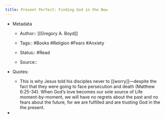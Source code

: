 ```yaml
---
title: Present Perfect: Finding God in the Now
---
```


- Metadata
	 - Author:: [[Gregory A. Boyd]]

	 - Tags:: #Books #Religion #Fears #Anxiety

	 - Status:: #Read

	 - Source::

- Quotes:
	 - This is why Jesus told his disciples never to [[worry]]—despite the fact that they were going to face persecution and death (Matthew 6:25-34). When God’s love becomes our sole source  of Life moment-by-moment, we will have no regrets about the past and no fears about the future, for we are fulfilled and are trusting God in the the present.

- 
